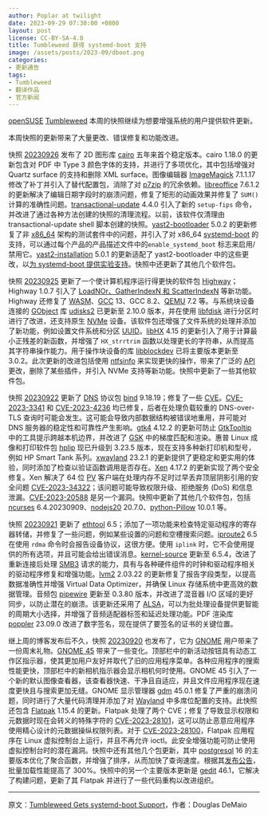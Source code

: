 ```yaml
---
author: Poplar at twilight
date: 2023-09-29 07:30:00 +0800
layout: post
license: CC-BY-SA-4.0
title: Tumbleweed 获得 systemd-boot 支持
image: /assets/posts/2023-09/dboot.png
categories:
- 更新通告
tags:
- Tumbleweed
- 翻译作品
- 官方新闻
---
```


[openSUSE] [Tumbleweed] 本周的快照继续为想要增强系统的用户提供软件更新。

本周快照的更新带来了大量更改、错误修复和功能改进。

快照 [20230926] 发布了 2D 图形库 [cairo] 五年来首个稳定版本。cairo 1.18.0 的更新包含对 PDF 中 Type 3 颜色字体的支持，并进行了多项优化，其中包括增强对 Quartz surface 的支持和删除 XML surface。图像编辑器 [ImageMagick] 7.1.1.17 修改了补丁并引入了替代配置包，消除了对 [p7zip] 的冗余依赖。[libreoffice] 7.6.1.2 的更新解决了编辑日期字段时的崩溃问题，修复了矩形的动画效果并修复了 `SUM()` 计算的准确性问题。[transactional-update] 4.4.0 引入了新的 `setup-fips` 命令，并改进了通过各种方法创建的快照的清理流程。以前，该软件仅清理由 transactional-update shell 脚本创建的快照。[yast2-bootloader] 5.0.2 的更新修复了非 [x86_64] 架构的测试套件中的问题，并引入了对 x86_64 [systemd-boot] 的支持，可以通过每个产品的产品描述文件中的`enable_systemd_boot` 标志来启用/禁用它。[yast2-installation] 5.0.1 的更新适配了 yast2-bootloader 中的这些更改，以[为 systemd-boot 提供实验支持]。快照中还更新了其他几个软件包。

[openSUSE]: https://get.opensuse.org/
[Tumbleweed]: https://get.opensuse.org/tumbleweed/
[20230926]: https://lists.opensuse.org/archives/list/factory@lists.opensuse.org/thread/ZKE6L5QGB7EXO2KYBVU7RYMIWM6I3EWL/
[cairo]: https://www.cairographics.org/
[ImageMagick]: https://imagemagick.org/index.php
[p7zip]: https://7-zip.org/
[libreoffice]: https://www.libreoffice.org/
[transactional-update]: https://github.com/openSUSE/transactional-update
[yast2-bootloader]: https://github.com/yast/yast-bootloader
[systemd-boot]: https://media.ccc.de/v/all-systems-go-2023-189-systemd-boot-integration-in-opensuse
[x86_64]: https://en.wikipedia.org/wiki/X86-64
[yast2-installation]: https://github.com/yast/yast-installation
[为 systemd-boot 提供实验支持]: https://media.ccc.de/v/all-systems-go-2023-189-systemd-boot-integration-in-opensuse

快照 [20230925] 更新了一个使计算机程序运行得更快的软件包 [Highway]；Highway 1.0.7 引入了 [LoadNOr、GatherIndexN 和 ScatterIndexN] 等新功能。Highway 还修复了 [WASM]、[GCC] 13、GCC 8.2、[QEMU] 7.2 等。与系统块设备连接的 [GObject] 库 [udisks2] 已更新至 2.10.0 版本，并在使用 [libfdisk] 进行分区时进行了改进，还支持原生 [NVMe] 设备。该软件包还增强了文件系统的处理并添加了新功能，例如设置文件系统和分区 [UUID]。[libHX] 4.15 的更新引入了用于计算最小正残差的新函数，并增强了 `HX_strrtrim` 函数以处理更长的字符串，从而提高其字符串操作能力。用于操作块设备的库 [libblockdev] 已将主要版本更新至 3.0.2。此次更新的改进包括使用 [ntfsinfo] 来实现更快的操作，带来了广泛的 [API] 更改，删除了某些插件，并引入 NVMe 支持等新功能。快照中更新了一些其他软件包。

[20230925]: https://lists.opensuse.org/archives/list/factory@lists.opensuse.org/thread/RBZPG3MPQI6NGJ7VDGRRATEEVQ46URBZ/
[Highway]: https://github.com/google/highway
[LoadNOr、GatherIndexN 和 ScatterIndexN]: https://github.com/google/highway/releases
[WASM]: https://webassembly.org/
[GCC]: https://gcc.gnu.org/
[QEMU]: https://www.qemu.org/
[GObject]: https://docs.gtk.org/gobject/
[udisks2]: https://lazka.github.io/pgi-docs/UDisks-2.0/index.html
[libfdisk]: https://cdn.kernel.org/pub/linux/utils/util-linux/v2.28/libfdisk-docs/
[NVMe]: https://en.wikipedia.org/wiki/NVM_Express
[UUID]: https://en.wikipedia.org/wiki/Universally_unique_identifier
[libHX]: https://inai.de/projects/libhx/
[libblockdev]: https://github.com/storaged-project/libblockdev
[ntfsinfo]: https://linux.die.net/man/8/ntfsinfo
[API]: https://en.wikipedia.org/wiki/API

快照 [20230922] 更新了 [DNS] 协议包 [bind] 9.18.19；修复了一些 [CVE]。[CVE-2023-3341] 和 [CVE-2023-4236] 均已修复，后者在处理负载较重的 DNS-over-TLS 查询时可能会发生。这可能会导致内部数据结构被错误地重用，并可能对 DNS 服务器的稳定性和可靠性产生影响。[gtk4] 4.12.2 的更新可防止 [GtkTooltip] 中的工具提示跨越本机边界，并改进了 [GSK] 中的梯度匹配和渲染。惠普 Linux 成像和打印软件包 [hplip] 现已升级到 3.23.5 版本，现在支持多种新打印机和型号，例如 HP Smart Tank 系列。[xwayland] 23.2.1 的更新提供了更稳定和更实用的体验，同时添加了检查以验证函数调用是否存在。[Xen] 4.17.2 的更新实现了两个安全修复。Xen 解决了 64 位 [PV] 客户端在处理内存不足时过早丢弃顶层阴影引用的安全问题 [CVE-2023-34322]；该问题可能导致权限升级、拒绝服务 (DoS) 和信息泄漏。[CVE-2023-20588] 是另一个漏洞。快照中更新了其他几个软件包，包括 [ncurses] 6.4.20230909、[nodejs20] 20.7.0、[python-Pillow] 10.0.1 等。

[20230922]: https://lists.opensuse.org/archives/list/factory@lists.opensuse.org/thread/L6UJPQ7JMYF5INAMB5M62WLGPBOMYZSE/
[DNS]: https://en.wikipedia.org/wiki/Domain_Name_System
[Bind]: https://bind9.readthedocs.io/
[CVE]: https://en.wikipedia.org/wiki/Common_Vulnerabilities_and_Exposures41]: 
[CVE-2023-3341]: https://www.suse.com/security/cve/CVE-2023-3341.html
[CVE-2023-4236]: https://www.suse.com/security/cve/CVE-2023-4236.html
[gtk4]: https://www.gtk.org/
[GtkTooltip]: https://docs.gtk.org/gtk3/class.Tooltip.html
[hplip]: https://developers.hp.com/hp-linux-imaging-and-printing
[xwayland]: https://wayland.freedesktop.org/xserver.html
[GSK]: https://docs.gtk.org/gsk4/class.Renderer.html
[CVE-2023-34322]: https://www.suse.com/security/cve/CVE-2023-34322.html
[CVE-2023-20588]: https://www.suse.com/security/cve/CVE-2023-20588.html
[Xen]: https://xenproject.org/
[ncurses]: https://en.wikipedia.org/wiki/Ncurses
[nodejs20]: https://nodejs.org/en/
[python-Pillow]: https://pypi.org/project/Pillow/
[PV]: https://en.wikipedia.org/wiki/Paravirtualization

快照 [20230921] 更新了 [ethtool] 6.5；添加了一项功能来检查特定驱动程序的寄存器转储，并修复了一些问题，例如某些设置的问题和空槽搜索问题。[iproute2] 6.5 在使用 `rdma` 命令时会报告设备协议，这很方便。使用 `iplink` 时，它不会使用提供的所有选项，并且可能会给出错误消息。[kernel-source] 更新至 6.5.4，改进了重新连接后处理 [SMB3] 请求的能力，具有与各种硬件组件的时钟和驱动程序相关的驱动程序修复和增强功能。[lvm2] 2.03.22 的更新修复了报告字段类型，以提高数据准确性并增强 Virtual Data Optimizer，并确保 Linux 存储系统中更高效的数据管理。音频包 [pipewire] 更新至 0.3.80 版本，并改进了混音器 I/O 区域的更好同步，以防止潜在的崩溃。该更新还采用了 [ALSA]，可以为批处理设备提供更智能的周期大小选择，并增强了音频适配器标签和延迟处理功能。PDF 渲染库 [poppler] 23.09.0 改进了数字签名，现在提供了要签名的证书的关键位置。

[20230921]: https://lists.opensuse.org/archives/list/factory@lists.opensuse.org/thread/JPGP4ED7AMECXM2ENXJ7NAPCGN6BOR5C/
[ethtool]: https://mirrors.edge.kernel.org/pub/software/network/ethtool/
[iproute2]: https://git.kernel.org/pub/scm/network/iproute2/iproute2.git
[SMB3]: https://en.wikipedia.org/wiki/Server_Message_Block
[lvm2]: https://en.wikipedia.org/wiki/Logical_Volume_Manager_(Linux)
[ALSA]: https://en.wikipedia.org/wiki/Advanced_Linux_Sound_Architecture
[poppler]: https://poppler.freedesktop.org/
[kernel-source]: https://www.kernel.org/
[pipewire]: https://pipewire.org/

继上周的博客发布后不久，快照 [20230920] 也发布了，它为 [GNOME] 用户带来了一份周末礼物。[GNOME 45] 带来了一些变化。顶部栏中的新活动按钮具有动态工作区指示器，使其更加用户友好并取代了旧的应用程序菜单。各种应用程序的搜索性能更快，顶部栏中的新相机指示器会显示相机何时使用。GNOME 45 引入了一个新的默认图像查看器，该查看器快速、干净且自适应，并且文件应用程序现在速度更快且与搜索更加无缝。GNOME 显示管理器 [gdm] 45.0.1 修复了严重的崩溃问题，同时进行了大量代码清理并添加了对 [Wayland] 中多席位配置的支持。此快照还包含 [Flatpak] 1.15.4 的更新。Flatpak 处理了两个 CVE；修复了导致显示权限和元数据时现在会转义的特殊字符的 [CVE-2023-28101]，这可以防止恶意应用程序使用精心设计的元数据操纵权限列表。对于 [CVE-2023-28100]，Flatpak 应用程序在 Linux 虚拟控制台上运行，并且不再允许 ioctl。此安全增强功能可防止使用虚拟控制台时的潜在漏洞。快照中还有其他几个包更新，其中 [postgresql] 16 的主要版本优化了聚合函数，并增强了排序，从而加快了查询速度。根据其[发布公告]，批量加载性能提高了 300%。快照中的另一个主要版本更新是 [gedit] 46.1，它解决了构建问题，更新了其 Flatpak 并进行了一些代码重构以改进组织。

[20230920]: https://lists.opensuse.org/archives/list/factory@lists.opensuse.org/thread/WV5ZYTYK762Z4UHPNZQJVFZYQJRTNMTX/
[GNOME]: https://www.gnome.org/
[GNOME 45]: https://release.gnome.org/45/
[gdm]: https://wiki.gnome.org/Projects/GDM
[Flatpak]: https://flatpak.org/
[Wayland]: https://wayland.freedesktop.org/
[CVE-2023-28101]: https://www.suse.com/security/cve/CVE-2023-28101.html
[CVE-2023-28100]: https://www.suse.com/security/cve/CVE-2023-28100.html
[postgresql]: https://www.postgresql.org/
[发布公告]: https://www.postgresql.org/about/news/postgresql-16-released-2715/
[gedit]: https://wiki.gnome.org/Apps/Gedit

------

原文：[Tumbleweed Gets systemd-boot Support](https://news.opensuse.org/2023/09/29/tw-gets-systemd-boot-support/)，作者：Douglas DeMaio
